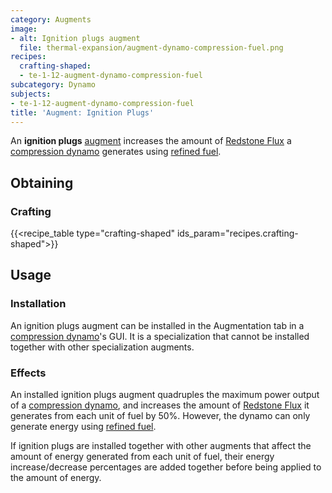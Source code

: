 ```yaml
---
category: Augments
image:
- alt: Ignition plugs augment
  file: thermal-expansion/augment-dynamo-compression-fuel.png
recipes:
  crafting-shaped:
  - te-1-12-augment-dynamo-compression-fuel
subcategory: Dynamo
subjects:
- te-1-12-augment-dynamo-compression-fuel
title: 'Augment: Ignition Plugs'
---
```


An **ignition plugs** [augment](../augments/) increases the amount of
[Redstone Flux](/docs/redstone-flux/) a [compression
dynamo](../compression-dynamo/) generates using [refined
fuel](../../thermal-foundation/refined-fuel/).


Obtaining
---------

### Crafting
{{<recipe_table type="crafting-shaped" ids_param="recipes.crafting-shaped">}}


Usage
-----

### Installation
An ignition plugs augment can be installed in the Augmentation tab in a
[compression dynamo](../compression-dynamo/)'s GUI. It is a specialization
that cannot be installed together with other specialization augments.

### Effects
An installed ignition plugs augment quadruples the maximum power output of a
[compression dynamo](../compression-dynamo/), and increases the amount of
[Redstone Flux](/docs/redstone-flux/) it generates from each unit of fuel by
50%. However, the dynamo can only generate energy using [refined
fuel](../../thermal-foundation/refined-fuel/).

If ignition plugs are installed together with other augments that affect the
amount of energy generated from each unit of fuel, their energy
increase/decrease percentages are added together before being applied to the
amount of energy.

